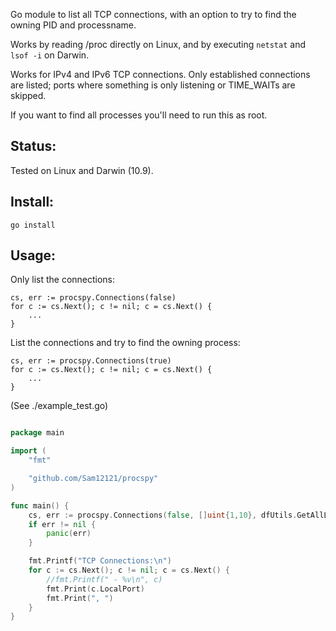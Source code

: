 Go module to list all TCP connections, with an option to try to find the owning PID and processname.

Works by reading /proc directly on Linux, and by executing `netstat` and `lsof -i` on Darwin.

Works for IPv4 and IPv6 TCP connections. Only established connections are listed; ports where something is only listening or TIME_WAITs are skipped.

If you want to find all processes you'll need to run this as root.

Status:
-------

Tested on Linux and Darwin (10.9).

Install:
--------

`go install`

Usage:
------

Only list the connections:

```
cs, err := procspy.Connections(false)
for c := cs.Next(); c != nil; c = cs.Next() {
    ...
}
```

List the connections and try to find the owning process:

```
cs, err := procspy.Connections(true)
for c := cs.Next(); c != nil; c = cs.Next() {
    ...
}
```

(See ./example\_test.go)

``` go

package main

import (
	"fmt"

	"github.com/Sam12121/procspy"
)

func main() {
	cs, err := procspy.Connections(false, []uint{1,10}, dfUtils.GetAllLocalIps())
	if err != nil {
		panic(err)
	}

	fmt.Printf("TCP Connections:\n")
	for c := cs.Next(); c != nil; c = cs.Next() {
		//fmt.Printf(" - %v\n", c)
		fmt.Print(c.LocalPort)
		fmt.Print(", ")
	}
}

```
